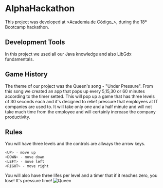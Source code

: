 # AlphaHackathon

This project was developed at [<Academia de Código_>](https://www.academiadecodigo.org), during the 18º Bootcamp hackathon.



## Development Tools

In this project we used all our Java knowledge and also LibGdx fundamentals.



## Game History

The theme of our project was the Queen's song - "Under Pressure". From this song we created an app that pops up every 5,15,30 or 60 minutes according to the timer setted.
This will pop up a game that has three levels of 30 seconds each and it's designed to relief pressure that employees at IT companies are used to. It will take only one and a half minute and will not take much time from the employee and will certainly increase the company productivity.  

## Rules
You will have three levels and the controls are allways the arrow keys.
```python
<UP> - move up
<DOWN> - move down
<LEFT> - move left
<RIGHT> - move right
```
You will also have three lifes per level and a timer that if it reaches zero, you lose! It's pressure time! 
![Queen](https://cdn.shopify.com/s/files/1/0036/0506/9922/products/Queen_-_Freddie_Mercury_2_1024x1024.jpg?v=1541377614)

